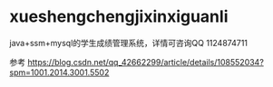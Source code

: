 # xueshengchengjixinxiguanli
java+ssm+mysql的学生成绩管理系统，详情可咨询QQ 1124874711


参考   https://blog.csdn.net/qq_42662299/article/details/108552034?spm=1001.2014.3001.5502

